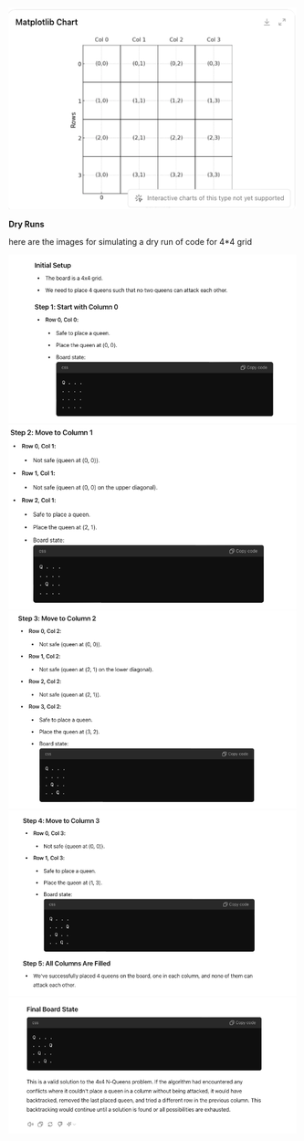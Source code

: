 ![Grid Layout in terms of rows and cols for 4*4 board ](../images/backtracking/4*5-grid-chart.png)

**Dry Runs**

here are the images for simulating a dry run of code for 4\*4 grid

![Dry Run - Step 1 ](../images/backtracking/n_queens/4*4-dry-run-1.png)
![Dry Run - Step 2 ](../images/backtracking/n_queens/4*4-dry-run-2.png)
![Dry Run - Step 3 ](../images/backtracking/n_queens/4*4-dry-run-3.png)
![Dry Run - Step 4 ](../images/backtracking/n_queens/4*4-dry-run-4.png)
![Dry Run - Final State ](../images/backtracking/n_queens/4*4-dry-run-5.png)
